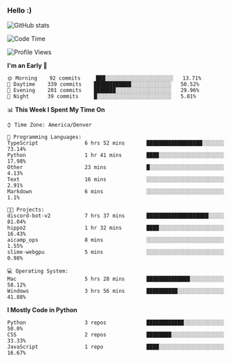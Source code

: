 ### Hello :)

![GitHub stats](https://github-readme-stats.vercel.app/api?username=neverabsolute&count_private=true&include_all_commits=true&bg_color=0D1117&text_color=F3F3F3&title_color=E1E1E1)

<!--START_SECTION:waka-->
![Code Time](http://img.shields.io/badge/Code%20Time-525%20hrs%2014%20mins-blue)

![Profile Views](http://img.shields.io/badge/Profile%20Views-9-blue)

**I'm an Early 🐤** 

```text
🌞 Morning    92 commits     ███░░░░░░░░░░░░░░░░░░░░░░   13.71% 
🌆 Daytime    339 commits    ████████████░░░░░░░░░░░░░   50.52% 
🌃 Evening    201 commits    ███████░░░░░░░░░░░░░░░░░░   29.96% 
🌙 Night      39 commits     █░░░░░░░░░░░░░░░░░░░░░░░░   5.81%

```


📊 **This Week I Spent My Time On** 

```text
⌚︎ Time Zone: America/Denver

💬 Programming Languages: 
TypeScript               6 hrs 52 mins       ██████████████████░░░░░░░   73.14% 
Python                   1 hr 41 mins        ████░░░░░░░░░░░░░░░░░░░░░   17.98% 
Other                    23 mins             █░░░░░░░░░░░░░░░░░░░░░░░░   4.13% 
Text                     16 mins             ░░░░░░░░░░░░░░░░░░░░░░░░░   2.91% 
Markdown                 6 mins              ░░░░░░░░░░░░░░░░░░░░░░░░░   1.1%

🐱‍💻 Projects: 
discord-bot-v2           7 hrs 37 mins       ████████████████████░░░░░   81.04% 
hippo2                   1 hr 32 mins        ████░░░░░░░░░░░░░░░░░░░░░   16.43% 
aicamp_ops               8 mins              ░░░░░░░░░░░░░░░░░░░░░░░░░   1.55% 
slime-webgpu             5 mins              ░░░░░░░░░░░░░░░░░░░░░░░░░   0.98%

💻 Operating System: 
Mac                      5 hrs 28 mins       ██████████████░░░░░░░░░░░   58.12% 
Windows                  3 hrs 56 mins       ██████████░░░░░░░░░░░░░░░   41.88%

```

**I Mostly Code in Python** 

```text
Python                   3 repos             ████████████░░░░░░░░░░░░░   50.0% 
CSS                      2 repos             ████████░░░░░░░░░░░░░░░░░   33.33% 
JavaScript               1 repo              ████░░░░░░░░░░░░░░░░░░░░░   16.67%

```



<!--END_SECTION:waka-->
